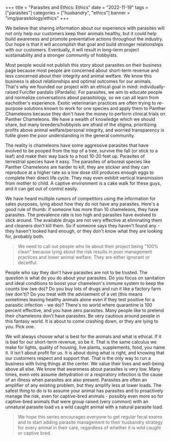 +++
title = "Parasites and Ethics: Ethics"
date = "2022-11-19"
tags = ["parasites"]
categories = ["husbandry", "ethics"]
banner = "img/parasitology/ethics"
+++

We believe that sharing information about our experience with parasites will not only help our customers keep their animals healthy, but it could help build awareness and promote preventative actions throughout the industry. Our hope is that it will accomplish that goal and build stronger relationships with our customers. Eventually, it will result in long-term project sustainability and a stronger community of hobbyists.

Most people would not publish this story about parasites on their business page because most people are concerned about short-term revenue and less concerned about their integrity and animal welfare. We know this business is about relationships and optimal outcomes for our animals. That's why we founded our project with an ethical goal in mind: individually-raised Furcifer pardalis (iPardalis). For parasites, we aim to educate people and normalize conversations about parasitology, so we can all learn from eachother's experience. Exotic veterinarian practices are often trying to re-purpose solutions known to work for one species and apply them to Panther Chameleons because they don't have the money to perform clinical trials on Panther Chameleons. We have a wealth of knowledge which we should share, but many breeders/hobbyists are afraid of the stigma, prioritizing profits above animal welfare/personal integrity, and worried transparency is futile given the poor understanding in the general community.

The reality is chameleons have some aggressive parasites that have evolved to be pooped from the top of a tree, survive the fall (or stick to a leaf) and make their way back to a host 10-20 feet up. Parasites of terrestrial species have it easy. The parasites of arboreal species like Panther Chameleons are harder to kill, they are stickier and they can reproduce at a higher rate so a low dose still produces enough eggs to complete their direct life cycle. They may even exhibit vertical transmission from mother to child. A captive environment is a cake walk for these guys, and it can get out of control easily.

We have heard multiple rumors of competitors using the information for sales purposes, lying about how they do not have any parasites. Here's a good rule of thumb: if someone has more than 10 chameleons, they have parasites. The prevalence rate is too high and parasites have evolved to stick around. The available drugs are not very effective at eliminating them and cleaners don't kill them. So if someone says they haven't found any - they haven't looked hard enough, or they don't know what they are looking for, probably both.

> We need to call out people who lie about their project being "100% clean" because lying about the risk results in poor management practices and lower animal welfare. They are either ignorant or deceitful.

People who say they don't have parasites are not to be trusted. The question is what do you do about your parasites. Do you focus on sanitation and ideal conditions to boost your chameleon's immune system to keep the counts low (we do)? Do you buy lots of drugs and run it like a factory farm (we don't)? Do you treat with the advisement of a vet (this means sometimes leaving healthy animals alone even if they test positive for a parasitic infection - we do)? There's no world where quarantine is 100 percent effective, and you have zero parasites. Many people like to pretend their chameleons don't have parasites. Be very cautious around people in this fantasy world. It is about to come crashing down, or they are lying to you. Pick one.

We will always choose what is best for the animals and what is ethical. If it is bad for our short-term revenue, so be it. That is the same calculus we make for lights, quality of housing, live plants, supplements, food, you name it. It isn't about profit for us. It is about doing what is right, and knowing that our customers respect and support that. That is the only way to run a business with living things at the center. We value their lives and well-being above all else. We know that awareness about parasites is very low. Many times, even vets assume dehydration or a respiratory infection is the cause of an illness when parasites are also present. Parasites are often an amplifier of any existing problem, but they amplify less at lower loads. The safest thing to do is to assume your animal has parasites and to proactively manage the risk, even for captive-bred animals - possibly even more so for captive-bred animals that were group raised (very common) with an unnatural parasite load vs a wild caught animal with a natural parasite load. 

> We hope this series encourages everyone to get regular fecal exams and to start adding parasite management to their husbandry strategy for every animal in their care, regardless of whether it is wild caught or captive bred.

